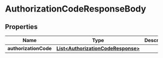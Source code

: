 

# AuthorizationCodeResponseBody


## Properties

| Name | Type | Description | Notes |
|------------ | ------------- | ------------- | -------------|
|**authorizationCode** | [**List&lt;AuthorizationCodeResponse&gt;**](AuthorizationCodeResponse.md) |  |  [optional] |




